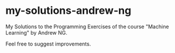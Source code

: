 # my-solutions-andrew-ng

My Solutions to the Programming Exercises of the course "Machine Learning" by Andrew NG.

Feel free to suggest improvements.
